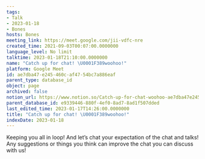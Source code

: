 ```yaml
---
tags:
- Talk
- 2023-01-18
- Bones
hosts: Bones
meeting_link: https://meet.google.com/jii-vdfc-nre
created_time: 2021-09-03T00:07:00.0000000
language_level: No limit
talktime: 2023-01-18T21:10:00.0000000
name: "Catch up for chat! \U0001F389woohoo!"
platform: Google Meet
id: ae7dba47-e245-460c-af47-54bc7a886eaf
parent_type: database_id
object: page
archived: false
notion_url: https://www.notion.so/Catch-up-for-chat-woohoo-ae7dba47e245460caf4754bc7a886eaf
parent_database_id: e9339446-880f-4ef0-8ad7-8ad1f507dded
last_edited_time: 2023-01-17T14:26:00.0000000
title: "Catch up for chat! \U0001F389woohoo!"
indexDate: 2023-01-18
---
```


Keeping you all in loop! And let’s chat your expectation of the chat and talks!
Any suggestions or things you think can improve the chat you can discuss with us!





